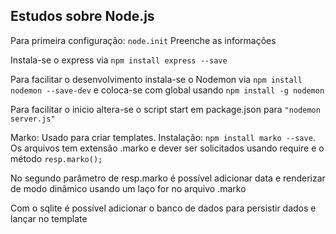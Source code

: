 ## Estudos sobre Node.js

Para primeira configuração: `node.init`
Preenche as informações

Instala-se o express via `npm install express --save` 

Para facilitar o desenvolvimento instala-se o Nodemon via `npm install nodemon --save-dev` e coloca-se com global usando `npm install -g nodemon`

Para facilitar o inicio altera-se o script start em package.json para `"nodemon server.js"`

Marko: Usado para criar templates. Instalação: `npm install marko --save`. Os arquivos tem extensão .marko e dever ser solicitados usando require e o método `resp.marko();`

No segundo parâmetro de resp.marko é possível adicionar data e renderizar de modo dinâmico usando um laço for no arquivo .marko

Com o sqlite é possível adicionar o banco de dados para persistir dados e lançar no template